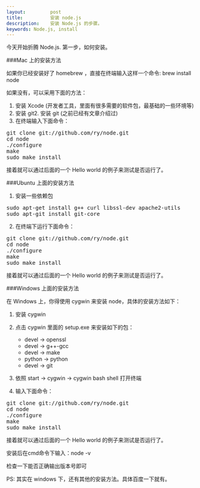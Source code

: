 ```yaml
---
layout:         post
title:          安装 node.js
description:    安装 Node.js 的步骤。
keywords: Node.js, install
---
```

今天开始折腾 Node.js. 第一步，如何安装。

###Mac 上的安装方法

如果你已经安装好了 homebrew ，直接在终端输入这样一个命令: brew install node

如果没有，可以采用下面的方法：

1. 安装 Xcode (开发者工具，里面有很多需要的软件包，最基础的一些环境等)
2. 安装 git2. 安装 git (之前已经有文章介绍过)
3. 在终端输入下面命令：

<pre name="colorcode" class="js">
git clone git://github.com/ry/node.git
cd node
./configure
make
sudo make install
</pre>

接着就可以通过后面的一个 Hello world 的例子来测试是否运行了。

###Ubuntu 上面的安装方法

1.  安装一些依赖包
<pre name="colorcode" class="js">
sudo apt-get install g++ curl libssl-dev apache2-utils
sudo apt-git install git-core
</pre>

2.  在终端下运行下面命令：
<pre name="colorcode" class="js">
git clone git://github.com/ry/node.git
cd node
./configure
make
sudo make install
</pre>

接着就可以通过后面的一个 Hello world 的例子来测试是否运行了。

###Windows 上面的安装方法

在 Windows 上，你得使用 cygwin 来安装 node，具体的安装方法如下：

1. 安装 cygwin
2. 点击 cygwin 里面的 setup.exe 来安装如下的包：

    * devel -> openssl
    * devel -> g++-gcc
    * devel -> make
    * python -> python
    * devel -> git

3. 依照 start -> cygwin -> cygwin bash shell 打开终端
4. 输入下面命令：
<pre name="colorcode" class="js">
git clone git://github.com/ry/node.git
cd node
./configure
make
sudo make install
</pre>
接着就可以通过后面的一个 Hello world 的例子来测试是否运行了。
<p>安装后在cmd命令下输入：node -v</p>
<p>检查一下能否正确输出版本号即可</p>
PS: 其实在 windows 下，还有其他的安装方法。具体百度一下就有。
